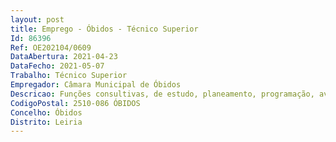 ```yaml
--- 
layout: post
title: Emprego - Óbidos - Técnico Superior
Id: 86396
Ref: OE202104/0609
DataAbertura: 2021-04-23
DataFecho: 2021-05-07
Trabalho: Técnico Superior
Empregador: Câmara Municipal de Óbidos
Descricao: Funções consultivas, de estudo, planeamento, programação, avaliação e aplicação de métodos e processos de natureza técnica, executadas com autonomia e responsabilidade  orientar, acompanhar e desenvolver aulas de natação desde a adaptação ao meio aquático à competição, nos diferentes escalões etários  orientar, acompanhar e desenvolver, aulas de diferentes atividades aquáticas, nomeadamente, aquacrosstraining, aquapilates, hidrodeep e hidroginástica  promover atividades desportivas no âmbito das Atividades de Enriquecimento Curricular e dos Jardins de Infância, requerendo para o efeito uma especialização e formação básica de nível de licenciatura em Desporto ou Educação Física, acrescida dos títulos profissionais de Técnico de Desporto na modalidade de Natação   Nível I e Técnico de Exercício Físico. Trabalho em horário flexível.
CodigoPostal: 2510-086 ÓBIDOS
Concelho: Óbidos
Distrito: Leiria
--- 
```

